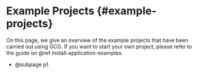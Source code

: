 # Example Projects {#example-projects}

On this page, we give an overview of the example projects that have been
carried out using GCG. If you want to start your own project, please refer to
the guide on @ref install-application-examples.

- @subpage p1
